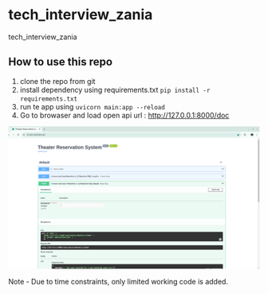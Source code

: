 # tech_interview_zania
tech_interview_zania

## How to use this repo
1. clone the repo from git
2. install dependency using requirements.txt ```pip install -r requirements.txt```
3. run te app using ```uvicorn main:app --reload```
4. Go to browaser and load open api url : http://127.0.0.1:8000/doc

![img.png](img.png)

Note - Due to time constraints, only limited  working code is added. 